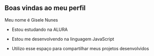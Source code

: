 ## Boas vindas ao meu perfil 

Meu nome é Gisele Nunes

- Estou estudando na ALURA
  
- Estou me desenvolvendo na linguagem JavaScript

- Utilizo esse espaço para compartilhar meus projetos desenvolvidos

